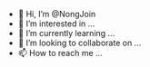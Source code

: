 - 👋 Hi, I’m @NongJoin
- 👀 I’m interested in ...
- 🌱 I’m currently learning ...
- 💞️ I’m looking to collaborate on ...
- 📫 How to reach me ...

<!---
NongJoin/NongJoin is a ✨ special ✨ repository because its `README.md` (this file) appears on your GitHub profile.
You can click the Preview link to take a look at your changes.
--->
